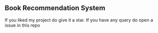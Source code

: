 ## Book Recommendation System
If you liked my project do give it a star.
If you have any query do open a issue in this repo
